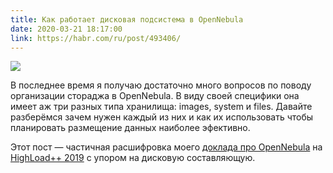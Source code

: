 ```yaml
---
title: Как работает дисковая подсистема в OpenNebula 
date: 2020-03-21 18:17:00
link: https://habr.com/ru/post/493406/
---
```


![](https://hsto.org/webt/nr/4p/bb/nr4pbbjdpjjvghyiapezxwhgna0.png)

В последнее время я получаю достаточно много вопросов по поводу организации стораджа в OpenNebula. В виду своей специфики она имеет аж три разных типа хранилища: images, system и files. Давайте разберёмся зачем нужен каждый из них и как их использовать чтобы планировать размещение данных наиболее эфективно.

Этот пост — частичная расшифровка моего [доклада про OpenNebula](https://www.youtube.com/watch?v=47Mht_uoX3A&feature=youtu.be) на [HighLoad++ 2019](https://www.highload.ru/moscow/2019/abstracts/5506) с упором на дисковую составляющую.

<!--more-->
